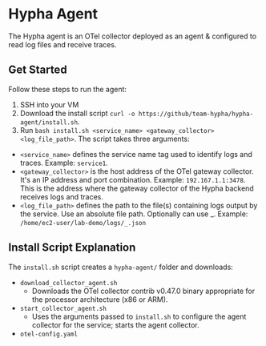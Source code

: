 # Hypha Agent

The Hypha agent is an OTel collector deployed as an agent & configured to read log files and receive traces.

## Get Started

Follow these steps to run the agent:

1. SSH into your VM
2. Download the install script `curl -o https://github/team-hypha/hypha-agent/install.sh`.
3. Run `bash install.sh <service_name> <gateway_collector> <log_file_path>`. The script takes three arguments:

- `<service_name>` defines the service name tag used to identify logs and traces. Example: `service1`.
- `<gateway_collector>` is the host address of the OTel gateway collector. It's an IP address and port combination. Example: `192.167.1.1:3478`. This is the address where the gateway collector of the Hypha backend receives logs and traces.
- `<log_file_path>` defines the path to the file(s) containing logs output by the service. Use an absolute file path. Optionally can use _. Example: `/home/ec2-user/lab-demo/logs/_.json`

## Install Script Explanation

The `install.sh` script creates a `hypha-agent/` folder and downloads:
- `download_collector_agent.sh`
  - Downloads the OTel collector contrib v0.47.0 binary appropriate for the processor architecture (x86 or ARM).
- `start_collector_agent.sh`
  - Uses the arguments passed to `install.sh` to configure the agent collector for the service; starts the agent collector.
- `otel-config.yaml`